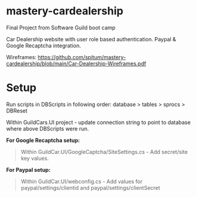 # mastery-cardealership
Final Project from Software Guild boot camp

Car Dealership website with user role based authentication. Paypal & Google Recaptcha integration. 

Wireframes: https://github.com/spitum/mastery-cardealership/blob/main/Car-Dealership-Wireframes.pdf

# Setup 
Run scripts in DBScripts in following order: database > tables > sprocs > DBReset

Within GuildCars.UI project - update connection string to point to database where above DBScripts were run. 

**For Google Recaptcha setup:**
> Within GuildCar.UI/GoogleCaptcha/SiteSettings.cs - Add secret/site key values.


**For Paypal setup:**
> Within GuildCar.UI/webconfig.cs - Add values for paypal/settings/clientid and paypal/settings/clientSecret 

